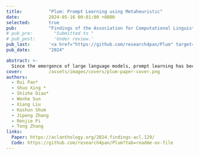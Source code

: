 ```yaml
---
title:          "Plum: Prompt Learning using Metaheuristic"
date:           2024-05-16 00:01:00 +0800
selected:       true
pub:            "Findings of the Association for Computational Linguistics (ACL Findings)"
# pub_pre:        "Submitted to "
# pub_post:       'Under review.'
pub_last:       '<a href="https://github.com/research4pan/Plum" target="_blank"><img src="https://img.shields.io/github/stars/research4pan/Plum"></a>'
pub_date:       "2024"

abstract: >-
  Since the emergence of large language models, prompt learning has become a popular method for optimizing and customizing these models. Special prompts, such as Chain-of-Thought, have even revealed previously unknown reasoning capabilities within these models. However, the progress of discovering effective prompts has been slow, driving a desire for general prompt optimization methods. Unfortunately, few existing prompt learning methods satisfy the criteria of being truly “general”, i.e., automatic, discrete, black-box, gradient-free, and interpretable all at once. In this paper, we introduce metaheuristics, a branch of discrete non-convex optimization methods with over 100 options, as a promising approach to prompt learning. Within our paradigm, we test six typical methods: hill climbing, simulated annealing, genetic algorithms with/without crossover, tabu search, and harmony search, demonstrating their effectiveness in white-box and black-box prompt learning. Furthermore, we show that these methods can be used to discover more human-understandable prompts that were previously unknown in both reasoning and image generation tasks, opening the door to a cornucopia of possibilities in prompt optimization.
cover:          /assets/images/covers/plum-paper-cover.png
authors:
  - Rui Pan*
  - Shuo Xing *
  - Shizhe Diao*
  - Wenhe Sun
  - Xiang Liu
  - Kashun Shum
  - Jipeng Zhang
  - Renjie Pi
  - Tong Zhang
links:
  Paper: https://aclanthology.org/2024.findings-acl.129/
  Code: https://github.com/research4pan/Plum?tab=readme-ov-file
---
```

